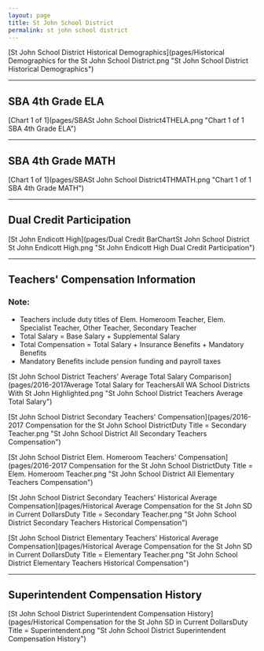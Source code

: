 ```yaml
---
layout: page
title: St John School District
permalink: st john school district
---
```



[St John School District Historical Demographics](pages/Historical Demographics for the St John School District.png "St John School District Historical Demographics")

___

## SBA 4th Grade ELA

[Chart 1 of 1](pages/SBASt John School District4THELA.png "Chart 1 of 1 SBA 4th Grade ELA")


___

## SBA 4th Grade MATH

[Chart 1 of 1](pages/SBASt John School District4THMATH.png "Chart 1 of 1 SBA 4th Grade MATH")


___

## Dual Credit Participation

[St John Endicott High](pages/Dual Credit BarChartSt John School District St John Endicott High.png "St John Endicott High Dual Credit Participation")


___

## Teachers' Compensation Information
### Note:
- Teachers include duty titles of Elem. Homeroom Teacher, Elem. Specialist Teacher, Other Teacher, Secondary Teacher
- Total Salary = Base Salary + Supplemental Salary
- Total Compensation = Total Salary + Insurance Benefits + Mandatory Benefits
- Mandatory Benefits include pension funding and payroll taxes

[St John School District Teachers' Average Total Salary Comparison](pages/2016-2017Average Total Salary for TeachersAll WA School Districts With St John Highlighted.png "St John School District Teachers Average Total Salary")

[St John School District Secondary Teachers' Compensation](pages/2016-2017 Compensation for the St John School DistrictDuty Title = Secondary Teacher.png "St John School District All Secondary Teachers Compensation")

[St John School District Elem. Homeroom Teachers' Compensation](pages/2016-2017 Compensation for the St John School DistrictDuty Title = Elem. Homeroom Teacher.png "St John School District All Elementary Teachers Compensation")

[St John School District Secondary Teachers' Historical Average Compensation](pages/Historical Average Compensation for the St John SD in Current DollarsDuty Title = Secondary Teacher.png "St John School District Secondary Teachers Historical Compensation")

[St John School District Elementary Teachers' Historical Average Compensation](pages/Historical Average Compensation for the St John SD in Current DollarsDuty Title = Elementary Teacher.png "St John School District Elementary Teachers Historical Compensation")


___

## Superintendent Compensation History

[St John School District Superintendent Compensation History](pages/Historical Compensation for the St John SD in Current DollarsDuty Title = Superintendent.png "St John School District Superintendent Compensation History")

